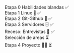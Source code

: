 Etapa 0 Habilidades blandas ✅
<br>
Etapa 1 Linux 🐧 ✅
<br>
Etapa 2 Git-Github 🐙 ✅
<br>
Etapa 3 Servidores 🗄️ ✅
<br>
Receso: Entrevistas 🎤 ✅
<br>
Selección de areas ⏳
<br>
Etapa 4 Proyecto 👨‍💻 ⏳
